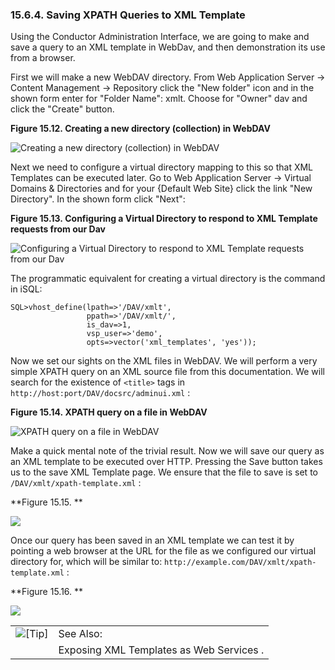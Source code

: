 <div>

<div>

<div>

<div>

### 15.6.4. Saving XPATH Queries to XML Template

</div>

</div>

</div>

Using the Conductor Administration Interface, we are going to make and
save a query to an XML template in WebDav, and then demonstration its
use from a browser.

First we will make a new WebDAV directory. From Web Application Server
-\> Content Management -\> Repository click the "New folder" icon and in
the shown form enter for "Folder Name": xmlt. Choose for "Owner" dav and
click the "Create" button.

<div>

<div>

**Figure 15.12. Creating a new directory (collection) in WebDAV**

<div>

<div>

![Creating a new directory (collection) in
WebDAV](images/xmltemplate001.png)

</div>

</div>

</div>

  

</div>

Next we need to configure a virtual directory mapping to this so that
XML Templates can be executed later. Go to Web Application Server -\>
Virtual Domains & Directories and for your {Default Web Site} click the
link "New Directory". In the shown form click "Next":

<div>

<div>

**Figure 15.13. Configuring a Virtual Directory to respond to XML
Template requests from our Dav**

<div>

<div>

![Configuring a Virtual Directory to respond to XML Template requests
from our Dav](images/xmltemplate004.png)

</div>

</div>

</div>

  

</div>

The programmatic equivalent for creating a virtual directory is the
command in iSQL:

``` programlisting
SQL>vhost_define(lpath=>'/DAV/xmlt',
                 ppath=>'/DAV/xmlt/',
                 is_dav=>1,
                 vsp_user=>'demo',
                 opts=>vector('xml_templates', 'yes'));
```

Now we set our sights on the XML files in WebDAV. We will perform a very
simple XPATH query on an XML source file from this documentation. We
will search for the existence of `<title>` tags in
`http://host:port/DAV/docsrc/adminui.xml` :

<div>

<div>

**Figure 15.14. XPATH query on a file in WebDAV**

<div>

<div>

![XPATH query on a file in WebDAV](images/xmltemplate009.png)

</div>

</div>

</div>

  

</div>

Make a quick mental note of the trivial result. Now we will save our
query as an XML template to be executed over HTTP. Pressing the Save
button takes us to the save XML Template page. We ensure that the file
to save is set to `/DAV/xmlt/xpath-template.xml` :

<div>

<div>

**Figure 15.15. **

<div>

<div>

![](images/xmltemplate010.png)

</div>

</div>

</div>

  

</div>

Once our query has been saved in an XML template we can test it by
pointing a web browser at the URL for the file as we configured our
virtual directory for, which will be similar to:
`http://example.com/DAV/xmlt/xpath-template.xml` :

<div>

<div>

**Figure 15.16. **

<div>

<div>

![](images/xmltemplate011.png)

</div>

</div>

</div>

  

</div>

<div>

|                            |                                          |
|:--------------------------:|:-----------------------------------------|
| ![\[Tip\]](images/tip.png) | See Also:                                |
|                            | Exposing XML Templates as Web Services . |

</div>

</div>
